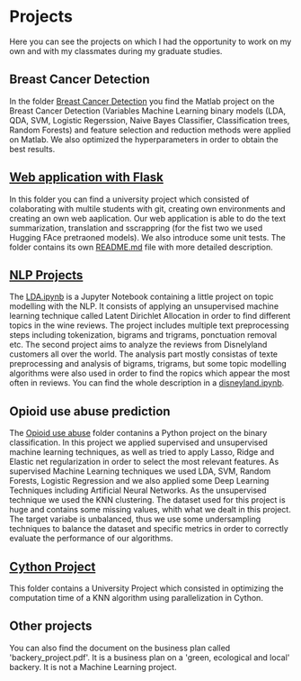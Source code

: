 # Projects
Here you can see the projects on which I had the opportunity to work on my own and with my classmates during my graduate studies.

## Breast Cancer Detection
In the folder [Breast Cancer Detection](https://github.com/ivannasavonik/Projects/tree/main/Breast%20Cancer%20Detection) you find the Matlab project on the Breast Cancer Detection (Variables Machine Learning binary models (LDA, QDA, SVM, Logistic Regerssion, Naive Bayes Classifier, Classification trees, Random Forests) and feature selection and reduction methods were applied on Matlab. We also optimized the hyperparameters in order to obtain the best results.

## [Web application with Flask](https://github.com/ivannasavonik/Projects/tree/main/Web%20application%20with%20Flask)

In this folder you can find a university project which consisted of colaborating with multile students with git, creating own environments and creating an own web aaplication. Our web application is able to do the text summarization, translation and sscrappring (for the fist two we used Hugging FAce pretraoned models). We also introduce some unit tests. The folder contains its own [README.md](https://github.com/ivannasavonik/Projects/blob/main/Web%20application%20with%20Flask/README.md) file with more detailed description.


## [NLP Projects](https://github.com/ivannasavonik/Projects/tree/main/NLP%20Projects)
The [LDA.ipynb](https://github.com/ivannasavonik/Projects/blob/main/NLP%20Projects/LDA.ipynb) is a Jupyter Notebook containing a little project on topic modelling with the NLP. It consists of applying an unsupervised machine learning technique called Latent Dirichlet Allocation in order to find different topics in the wine reviews. The project includes multiple text preprocessing steps including tokenization, bigrams and trigrams, ponctuation removal etc.
The second project aims to analyze the reviews from Disnelyland customers all over the world. The analysis part mostly consistas of texte preprocessing and analysis of bigrams, trigrams, but some topic modelling algorithms were also used in order to find the ropics which appear the most often in reviews. You can find the whole description in a [disneyland.ipynb](https://github.com/ivannasavonik/Projects/blob/main/NLP%20Projects/disneyland.ipynb).


## Opioid use abuse prediction
The [Opioid use abuse](https://github.com/ivannasavonik/Projects/tree/main/Opioid%20use%20abuse) folder contanins a Python project on the binary classification. In this project we applied supervised and unsupervised machine learning techniques, as well as tried to apply Lasso, Ridge and Elastic net regularization in order to select the most relevant features. As supervised Machine Learning techniques we used LDA, SVM, Random Forests, Logistic Regression and we also applied some Deep Learning Techniques including Artificial Neural Networks. As the unsupervised technique we used the KNN clustering. The dataset used for this project is huge and contains some missing values, whith what we dealt in this project. The target variabe is unbalanced, thus we use some undersampling techniques to balance the dataset and specific metrics in order to correctly evaluate the performance of our algorithms.

## [Cython Project](https://github.com/ivannasavonik/Projects/tree/main/Cython%20Project)

This folder contains a University Project which consisted in optimizing the computation time of a KNN algorithm using parallelization in Cython.
## Other projects 
You can also find the document on the business plan called 'backery_project.pdf'. It is a business plan on a 'green, ecological and local' backery. It is not a Machine Learning project.
